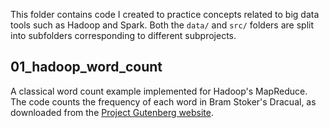 This folder contains code I created to practice concepts related to big data tools such as Hadoop and Spark. Both the `data/` and `src/` folders are split into subfolders corresponding to different subprojects. 

## 01_hadoop_word_count

A classical word count example implemented for Hadoop's MapReduce. The code counts the frequency of each word in Bram Stoker's Dracual, as downloaded from the [Project Gutenberg website](https://www.gutenberg.org/).
